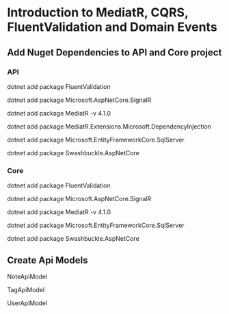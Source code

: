 # Introduction to MediatR, CQRS, FluentValidation and Domain Events

## Add Nuget Dependencies to API and Core project

### API
dotnet add package FluentValidation

dotnet add package Microsoft.AspNetCore.SignalR

dotnet add package MediatR -v 4.1.0

dotnet add package MediatR.Extensions.Microsoft.DependencyInjection

dotnet add package Microsoft.EntityFrameworkCore.SqlServer

dotnet add package Swashbuckle.AspNetCore

### Core
dotnet add package FluentValidation

dotnet add package Microsoft.AspNetCore.SignalR 

dotnet add package MediatR -v 4.1.0 

dotnet add package Microsoft.EntityFrameworkCore.SqlServer 

dotnet add package Swashbuckle.AspNetCore


## Create Api Models

NoteApiModel

TagApiModel

UserApiModel
